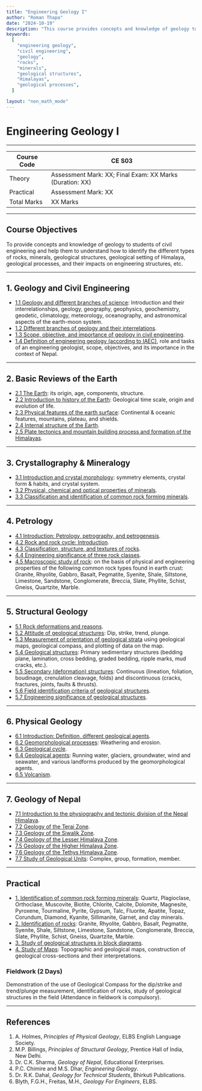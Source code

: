 ```yaml
---
title: "Engineering Geology I"
author: "Roman Thapa"
date: "2024-10-19"
description: "This course provides concepts and knowledge of geology to civil engineering students, focusing on the identification of rocks, minerals, geological structures, and processes impacting engineering structures."
keywords:
  [
    "engineering geology",
    "civil engineering",
    "geology",
    "rocks",
    "minerals",
    "geological structures",
    "Himalayas",
    "geological processes",
  ]

layout: "non_math_mode"
---
```


# Engineering Geology I

---

| Course Code | CE S03                                                   |
| ----------- | -------------------------------------------------------- |
| Theory      | Assessment Mark: XX; Final Exam: XX Marks (Duration: XX) |
| Practical   | Assessment Mark: XX                                      |
| Total Marks | XX Marks                                                 |

---

## Course Objectives

To provide concepts and knowledge of geology to students of civil engineering and help them to understand how to identify the different types of rocks, minerals, geological structures, geological setting of Himalaya, geological processes, and their impacts on engineering structures, etc.

---

## 1. Geology and Civil Engineering

- [1.1 Geology and different branches of science](path/to/subtopic1/): Introduction and their interrelationships, geology, geography, geophysics, geochemistry, geodetic, climatology, meteorology, oceanography, and astronomical aspects of the earth-moon system.
- [1.2 Different branches of geology and their interrelations](path/to/subtopic2/).
- [1.3 Scope, objective, and importance of geology in civil engineering](path/to/subtopic3/).
- [1.4 Definition of engineering geology (according to IAEC)](path/to/subtopic4/), role and tasks of an engineering geologist, scope, objectives, and its importance in the context of Nepal.

---

## 2. Basic Reviews of the Earth

- [2.1 The Earth](path/to/subtopic5/): its origin, age, components, structure.
- [2.2 Introduction to history of the Earth](path/to/subtopic6/): Geological time scale, origin and evolution of life.
- [2.3 Physical features of the earth surface](path/to/subtopic7/): Continental & oceanic features, mountains, plateau, and shields.
- [2.4 Internal structure of the Earth](path/to/subtopic8/).
- [2.5 Plate tectonics and mountain building process and formation of the Himalayas](path/to/subtopic9/).

---

## 3. Crystallography & Mineralogy

- [3.1 Introduction and crystal morphology](path/to/subtopic10/): symmetry elements, crystal form & habits, and crystal system.
- [3.2 Physical, chemical and optical properties of minerals](path/to/subtopic11/).
- [3.3 Classification and identification of common rock forming minerals](path/to/subtopic12/).

---

## 4. Petrology

- [4.1 Introduction: Petrology, petrography, and petrogenesis](path/to/subtopic13/).
- [4.2 Rock and rock cycle: Introduction](path/to/subtopic14/).
- [4.3 Classification, structure, and textures of rocks](path/to/subtopic15/).
- [4.4 Engineering significance of three rock classes](path/to/subtopic16/).
- [4.5 Macroscopic study of rock](path/to/subtopic17/): on the basis of physical and engineering properties of the following common rock types found in earth crust: Granite, Rhyolite, Gabbro, Basalt, Pegmatite, Syenite, Shale, Siltstone, Limestone, Sandstone, Conglomerate, Breccia, Slate, Phyllite, Schist, Gneiss, Quartzite, Marble.

---

## 5. Structural Geology

- [5.1 Rock deformations and reasons](path/to/subtopic18/).
- [5.2 Attitude of geological structures](path/to/subtopic19/): Dip, strike, trend, plunge.
- [5.3 Measurement of orientation of geological strata](path/to/subtopic20/) using geological maps, geological compass, and plotting of data on the map.
- [5.4 Geological structures](path/to/subtopic21/): Primary sedimentary structures (bedding plane, lamination, cross bedding, graded bedding, ripple marks, mud cracks, etc.).
- [5.5 Secondary (deformation) structures](path/to/subtopic22/): Continuous (lineation, foliation, boudinage, crenulation cleavage, folds) and discontinuous (cracks, fractures, joints, faults & thrusts).
- [5.6 Field identification criteria of geological structures](path/to/subtopic23/).
- [5.7 Engineering significance of geological structures](path/to/subtopic24/).

---

## 6. Physical Geology

- [6.1 Introduction: Definition, different geological agents](path/to/subtopic25/).
- [6.2 Geomorphological processes](path/to/subtopic26/): Weathering and erosion.
- [6.3 Geological cycle](path/to/subtopic27/).
- [6.4 Geological agents](path/to/subtopic28/): Running water, glaciers, groundwater, wind and seawater, and various landforms produced by the geomorphological agents.
- [6.5 Volcanism](path/to/subtopic29/).

---

## 7. Geology of Nepal

- [7.1 Introduction to the physiography and tectonic division of the Nepal Himalaya](path/to/subtopic30/).
- [7.2 Geology of the Terai Zone](path/to/subtopic31/).
- [7.3 Geology of the Siwalik Zone](path/to/subtopic32/).
- [7.4 Geology of the Lesser Himalaya Zone](path/to/subtopic33/).
- [7.5 Geology of the Higher Himalaya Zone](path/to/subtopic34/).
- [7.6 Geology of the Tethys Himalaya Zone](path/to/subtopic35/).
- [7.7 Study of Geological Units](path/to/subtopic36/): Complex, group, formation, member.

---

## Practical

- [1. Identification of common rock forming minerals](path/to/practical1/): Quartz, Plagioclase, Orthoclase, Muscovite, Biotite, Chlorite, Calcite, Dolomite, Magnesite, Pyroxene, Tourmaline, Pyrite, Gypsum, Talc, Fluorite, Apatite, Topaz, Corundum, Diamond, Kyanite, Sillimanite, Garnet, and clay minerals.
- [2. Identification of rocks](path/to/practical2/): Granite, Rhyolite, Gabbro, Basalt, Pegmatite, Syenite, Shale, Siltstone, Limestone, Sandstone, Conglomerate, Breccia, Slate, Phyllite, Schist, Gneiss, Quartzite, Marble.
- [3. Study of geological structures in block diagrams](path/to/practical3/).
- [4. Study of Maps](path/to/practical4/): Topographic and geological maps, construction of geological cross-sections and their interpretations.

### Fieldwork (2 Days)

Demonstration of the use of Geological Compass for the dip/strike and trend/plunge measurement, identification of rocks, study of geological structures in the field (Attendance in fieldwork is compulsory).

---

## References

1. A. Holmes, _Principles of Physical Geology_, ELBS English Language Society.
2. M.P. Billings, _Principles of Structural Geology_, Prentice Hall of India, New Delhi.
3. Dr. C.K. Sharma, _Geology of Nepal_, Educational Enterprises.
4. P.C. Chimire and M.S. Dhar, _Engineering Geology_.
5. Dr. R.K. Dahal, _Geology for Technical Students_, Bhirkuti Publications.
6. Blyth, F.G.H., Freitas, M.H., _Geology For Engineers_, ELBS.
